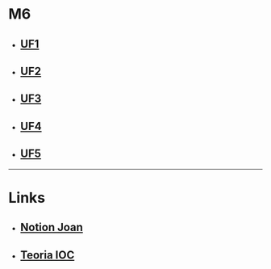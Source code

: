 # M6
- ## [UF1]()
- ## [UF2]()
- ## [UF3]()
- ## [UF4]()
- ## [UF5]()
***
# Links
- ## [Notion Joan](https://funky-fragrance-2c6.notion.site/M6-Seguretat-inform-tica-f24edf41c9b04d06b275b14cb5231d25)
- ## [Teoria IOC](https://ioc.xtec.cat/materials/FP/Recursos/fp_smx_m06_/web/fp_smx_m06_htmlindex/index.html)